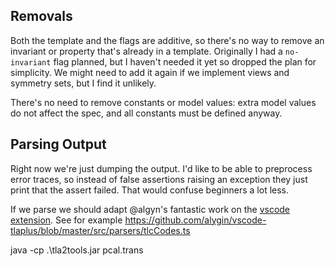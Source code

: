 ## Removals

Both the template and the flags are additive, so there's no way to remove an invariant or property that's already in a template. Originally I had a `no-invariant` flag planned, but I haven't needed it yet so dropped the plan for simplicity. We might need to add it again if we implement views and symmetry sets, but I find it unlikely.

There's no need to remove constants or model values: extra model values do not affect the spec, and all constants must be defined anyway.

## Parsing Output

Right now we're just dumping the output. I'd like to be able to preprocess error traces, so instead of false assertions raising an exception they just print that the assert failed. That would confuse beginners a lot less.

If we parse we should adapt @algyn's fantastic work on the [vscode extension](https://github.com/alygin/vscode-tlaplus). See for example https://github.com/alygin/vscode-tlaplus/blob/master/src/parsers/tlcCodes.ts

java -cp .\tla2tools.jar pcal.trans  